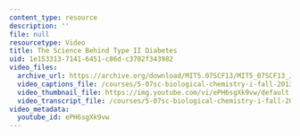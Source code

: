 ```yaml
---
content_type: resource
description: ''
file: null
resourcetype: Video
title: The Science Behind Type II Diabetes
uid: 1e153313-7141-6451-c86d-c3782f343982
video_files:
  archive_url: https://archive.org/download/MIT5.07SCF13/MIT5_07SCF13_JE-Ses16_bonus_1_300k.mp4
  video_captions_file: /courses/5-07sc-biological-chemistry-i-fall-2013/15cb29a682525a519d448d8c721b369c_ePH6sgXk9vw.vtt
  video_thumbnail_file: https://img.youtube.com/vi/ePH6sgXk9vw/default.jpg
  video_transcript_file: /courses/5-07sc-biological-chemistry-i-fall-2013/81ef2b5f6ca09367703c7624e49a2fa2_ePH6sgXk9vw.pdf
video_metadata:
  youtube_id: ePH6sgXk9vw
---
```

